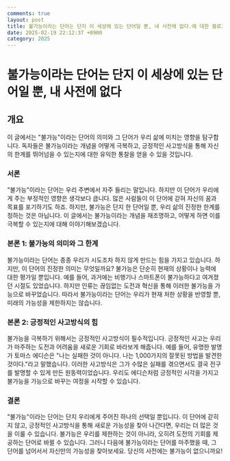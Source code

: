 ```yaml
---
comments: true
layout: post
title: 불가능이라는 단어는 단지 이 세상에 있는 단어일 뿐, 내 사전에 없다.에 대한 블로그 글
date: 2025-02-19 22:12:37 +0900
category: 2025
---
```


# 불가능이라는 단어는 단지 이 세상에 있는 단어일 뿐, 내 사전에 없다

## 개요
이 글에서는 "불가능"이라는 단어의 의미와 그 단어가 우리 삶에 미치는 영향을 탐구합니다. 독자들은 불가능이라는 개념을 어떻게 극복하고, 긍정적인 사고방식을 통해 자신의 한계를 뛰어넘을 수 있는지에 대한 유익한 통찰을 얻을 수 있을 것입니다.

### 서론
"불가능"이라는 단어는 우리 주변에서 자주 들리는 말입니다. 하지만 이 단어가 우리에게 주는 부정적인 영향은 생각보다 큽니다. 많은 사람들이 이 단어에 갇혀 자신의 꿈과 목표를 포기하기도 하죠. 하지만, 불가능은 단지 한 단어일 뿐, 우리 삶의 진정한 한계를 정하는 것은 아닙니다. 이 글에서는 불가능이라는 개념을 재조명하고, 어떻게 하면 이를 극복할 수 있는지에 대해 이야기해보겠습니다.

### 본론 1: 불가능의 의미와 그 한계
불가능이라는 단어는 종종 우리가 시도조차 하지 않게 만드는 힘을 가지고 있습니다. 하지만, 이 단어의 진정한 의미는 무엇일까요? 불가능은 단순히 현재의 상황이나 능력에 대한 평가일 뿐입니다. 예를 들어, 과거에는 비행기나 스마트폰이 불가능하다고 여겨졌던 시절도 있었습니다. 하지만 인류는 끊임없는 도전과 혁신을 통해 이러한 불가능을 가능으로 바꾸었습니다. 따라서 불가능이라는 단어는 우리가 현재 처한 상황을 반영할 뿐, 미래의 가능성을 제한하지는 않습니다.

### 본론 2: 긍정적인 사고방식의 힘
불가능을 극복하기 위해서는 긍정적인 사고방식이 필수적입니다. 긍정적인 사고는 우리가 마주하는 도전과 어려움을 새로운 기회로 바라보게 해줍니다. 예를 들어, 유명한 발명가 토마스 에디슨은 "나는 실패한 것이 아니다. 나는 1,000가지의 잘못된 방법을 발견한 것이다."라고 말했습니다. 이러한 사고방식은 그가 수많은 실패를 겪으면서도 결국 전구를 발명할 수 있게 만든 원동력이었습니다. 우리도 에디슨처럼 긍정적인 시각을 가지고 불가능을 가능으로 바꾸는 여정을 시작할 수 있습니다.

### 결론
"불가능"이라는 단어는 단지 우리에게 주어진 하나의 선택일 뿐입니다. 이 단어에 갇히지 않고, 긍정적인 사고방식을 통해 새로운 가능성을 찾아 나간다면, 우리는 더 많은 것을 이룰 수 있습니다. 불가능은 우리를 제한하는 것이 아니라, 오히려 도전의 기회를 제공하는 단어로 바뀔 수 있습니다. 그러니 다음에 불가능이라는 단어를 마주했을 때, 그 단어를 넘어서서 자신만의 가능성을 찾아보세요. 당신의 사전에는 불가능이 없으니까요!